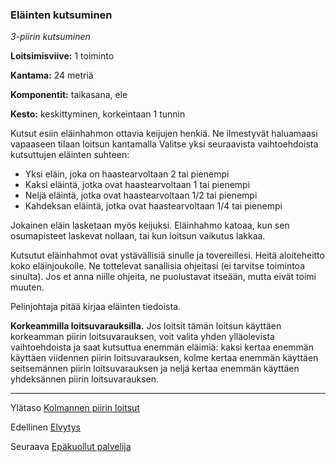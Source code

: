 ### Eläinten kutsuminen

*3-piirin kutsuminen* 

**Loitsimisviive:** 1 toiminto

**Kantama:** 24 metriä

**Komponentit:** taikasana, ele

**Kesto:** keskittyminen, korkeintaan 1 tunnin

Kutsut esiin eläinhahmon ottavia keijujen henkiä. Ne ilmestyvät haluamaasi vapaaseen tilaan loitsun kantamalla Valitse yksi seuraavista vaihtoehdoista kutsuttujen eläinten suhteen: 
 - Yksi eläin, joka on haastearvoltaan 2 tai pienempi 
 - Kaksi eläintä, jotka ovat haastearvoltaan 1 tai pienempi 
 - Neljä eläintä, jotka ovat haastearvoltaan 1/2 tai pienempi
 - Kahdeksan eläintä, jotka ovat haastearvoltaan 1/4 tai  pienempi 

Jokainen eläin lasketaan myös keijuksi. Eläinhahmo katoaa, kun sen osumapisteet laskevat nollaan, tai kun loitsun vaikutus lakkaa.

Kutsutut eläinhahmot ovat ystävällisiä sinulle ja tovereillesi. Heitä aloiteheitto koko eläinjoukolle. Ne tottelevat sanallisia ohjeitasi (ei tarvitse toimintoa sinulta). Jos et anna niille ohjeita, ne puolustavat itseään, mutta eivät toimi muuten.

Pelinjohtaja pitää kirjaa eläinten tiedoista.

**Korkeammilla loitsuvarauksilla.** Jos loitsit tämän loitsun käyttäen korkeamman piirin loitsuvarauksen, voit valita yhden ylläolevista vaihtoehdoista ja saat kutsuttua enemmän eläimiä: kaksi kertaa enemmän käyttäen viidennen piirin loitsuvarauksen, kolme kertaa enemmän käyttäen seitsemännen piirin loitsuvarauksen ja neljä kertaa enemmän käyttäen yhdeksännen piirin loitsuvarauksen.

----

Ylätaso [Kolmannen piirin loitsut](3_piirin_loitsut.md)

Edellinen [Elvytys](Elvytys.md)

Seuraava [Epäkuollut palvelija](Epäkuollut_palvelija.md)
